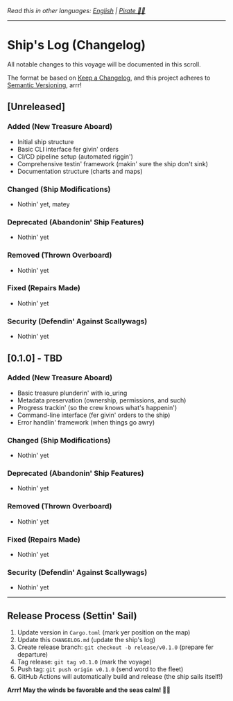*Read this in other languages: [English](../CHANGELOG.md) | [Pirate 🏴‍☠️](CHANGELOG.pirate.md)*

---

# Ship's Log (Changelog)

All notable changes to this voyage will be documented in this scroll.

The format be based on [Keep a Changelog](https://keepachangelog.com/en/1.0.0/),
and this project adheres to [Semantic Versioning](https://semver.org/spec/v2.0.0.html), arrr!

## [Unreleased]

### Added (New Treasure Aboard)
- Initial ship structure
- Basic CLI interface fer givin' orders
- CI/CD pipeline setup (automated riggin')
- Comprehensive testin' framework (makin' sure the ship don't sink)
- Documentation structure (charts and maps)

### Changed (Ship Modifications)
- Nothin' yet, matey

### Deprecated (Abandonin' Ship Features)
- Nothin' yet

### Removed (Thrown Overboard)
- Nothin' yet

### Fixed (Repairs Made)
- Nothin' yet

### Security (Defendin' Against Scallywags)
- Nothin' yet

## [0.1.0] - TBD

### Added (New Treasure Aboard)
- Basic treasure plunderin' with io_uring
- Metadata preservation (ownership, permissions, and such)
- Progress trackin' (so the crew knows what's happenin')
- Command-line interface (fer givin' orders to the ship)
- Error handlin' framework (when things go awry)

### Changed (Ship Modifications)
- Nothin' yet

### Deprecated (Abandonin' Ship Features)
- Nothin' yet

### Removed (Thrown Overboard)
- Nothin' yet

### Fixed (Repairs Made)
- Nothin' yet

### Security (Defendin' Against Scallywags)
- Nothin' yet

---

## Release Process (Settin' Sail)

1. Update version in `Cargo.toml` (mark yer position on the map)
2. Update this `CHANGELOG.md` (update the ship's log)
3. Create release branch: `git checkout -b release/v0.1.0` (prepare fer departure)
4. Tag release: `git tag v0.1.0` (mark the voyage)
5. Push tag: `git push origin v0.1.0` (send word to the fleet)
6. GitHub Actions will automatically build and release (the ship sails itself!)

**Arrr! May the winds be favorable and the seas calm! 🏴‍☠️**

